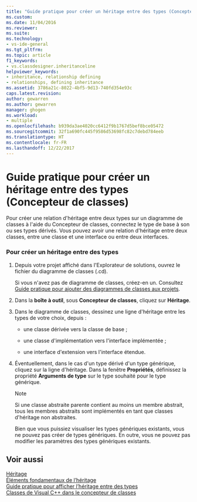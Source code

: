 ```yaml
---
title: "Guide pratique pour créer un héritage entre des types (Concepteur de classes) | Microsoft Docs"
ms.custom: 
ms.date: 11/04/2016
ms.reviewer: 
ms.suite: 
ms.technology:
- vs-ide-general
ms.tgt_pltfrm: 
ms.topic: article
f1_keywords:
- vs.classdesigner.inheritanceline
helpviewer_keywords:
- inheritance, relationship defining
- relationships, defining inheritance
ms.assetid: 3786a21c-8022-4bf5-9d13-740fd354e93c
caps.latest.revision: 
author: gewarren
ms.author: gewarren
manager: ghogen
ms.workload:
- multiple
ms.openlocfilehash: b939da3ae4020cc6412f9b1767d5bef8bce05472
ms.sourcegitcommit: 32f1a690fc445f9586d53698fc82c7debd784eeb
ms.translationtype: HT
ms.contentlocale: fr-FR
ms.lasthandoff: 12/22/2017
---
```

# <a name="how-to-create-inheritance-between-types-class-designer"></a>Guide pratique pour créer un héritage entre des types (Concepteur de classes)
Pour créer une relation d'héritage entre deux types sur un diagramme de classes à l'aide du Concepteur de classes, connectez le type de base à son ou ses types dérivés. Vous pouvez avoir une relation d'héritage entre deux classes, entre une classe et une interface ou entre deux interfaces.  
  
### <a name="to-create-an-inheritance-between-types"></a>Pour créer un héritage entre des types  
  
1.  Depuis votre projet affiché dans l'Explorateur de solutions, ouvrez le fichier du diagramme de classes (.cd).  
  
     Si vous n'avez pas de diagramme de classes, créez-en un. Consultez [Guide pratique pour ajouter des diagrammes de classes aux projets](how-to-add-class-diagrams-to-projects.md).  
  
2.  Dans la **boîte à outil**, sous **Concepteur de classes**, cliquez sur **Héritage**.  
  
3.  Dans le diagramme de classes, dessinez une ligne d'héritage entre les types de votre choix, depuis :  
  
    -   une classe dérivée vers la classe de base ;  
  
    -   une classe d'implémentation vers l'interface implémentée ;  
  
    -   une interface d'extension vers l'interface étendue.  
  
4.  Éventuellement, dans le cas d'un type dérivé d'un type générique, cliquez sur la ligne d'héritage. Dans la fenêtre **Propriétés**, définissez la propriété **Arguments de type** sur le type souhaité pour le type générique.  
  
    > [!NOTE]
    >  Si une classe abstraite parente contient au moins un membre abstrait, tous les membres abstraits sont implémentés en tant que classes d'héritage non abstraites.  
    >   
    >  Bien que vous puissiez visualiser les types génériques existants, vous ne pouvez pas créer de types génériques. En outre, vous ne pouvez pas modifier les paramètres des types génériques existants.  
  
## <a name="see-also"></a>Voir aussi
[Héritage](/dotnet/csharp/programming-guide/classes-and-structs/inheritance)   
[Éléments fondamentaux de l’héritage](/dotnet/visual-basic/programming-guide/language-features/objects-and-classes/inheritance-basics)   
[Guide pratique pour afficher l’héritage entre des types](how-to-view-inheritance-between-types.md)   
[Classes de Visual C++ dans le concepteur de classes](visual-cpp-classes.md)